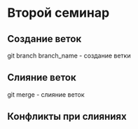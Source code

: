 # Второй семинар

## Создание веток
git branch branch_name - создание ветки
## Слияние веток
git merge - слияние веток
## Конфликты при слияниях